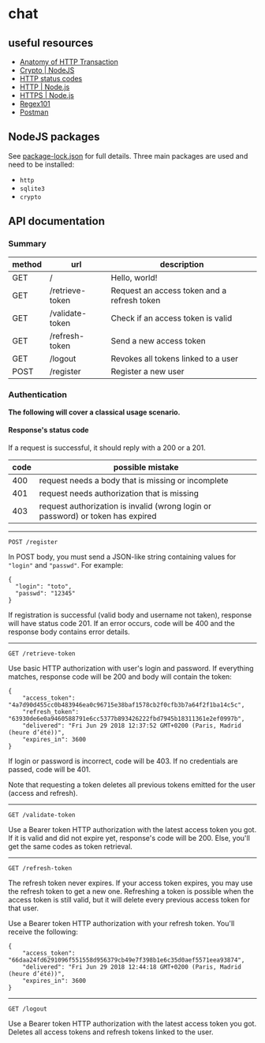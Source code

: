 # chat

## useful resources

 - [Anatomy of HTTP Transaction](https://nodejs.org/en/docs/guides/anatomy-of-an-http-transaction/)
 - [Crypto | NodeJS](https://nodejs.org/api/crypto.html#crypto_crypto)
 - [HTTP status codes](https://en.wikipedia.org/wiki/List_of_HTTP_status_codes)
 - [HTTP | Node.js](https://nodejs.org/api/http.html#http_class_http_incomingmessage)
 - [HTTPS | Node.js](https://nodejs.org/api/https.html)
 - [Regex101](https://regex101.com)
 - [Postman](https://www.getpostman.com)

## NodeJS packages

See [package-lock.json](package-lock.json) for full details. Three main packages are used and need to be installed:

 - `http`
 - `sqlite3`
 - `crypto`

## API documentation

### Summary

method | url | description
--- | --- | ---
GET  | / | Hello, world!
GET | /retrieve-token  | Request an access token and a refresh token
GET  | /validate-token  | Check if an access token is valid
GET  | /refresh-token  | Send a new access token
GET  | /logout | Revokes all tokens linked to a user
POST  | /register  | Register a new user

### Authentication

**The following will cover a classical usage scenario.**

#### Response's status code

If a request is successful, it should reply with a 200 or a 201.

code | possible mistake
--- | ---
400  | request needs a body that is missing or incomplete
401  | request needs authorization that is missing
403  | request authorization is invalid (wrong login or password) or token has expired 

---

    POST /register

In POST body, you must send a JSON-like string containing values for `"login"` and `"passwd"`. For example:

    {
      "login": "toto",
      "passwd": "12345"
    }

If registration is successful (valid body and username not taken), response will have status code 201. If an error occurs, code will be 400 and the response body contains error details.

---

    GET /retrieve-token

Use basic HTTP authorization with user's login and password. If everything matches, response code will be 200 and body will contain the token:

    {
        "access_token": "4a7d90d455cc0b483946ea0c96715e38baf1578cb2f0cfb3b7a64f2f1ba14c5c",
        "refresh_token": "63930de6e0a9460588791e6cc5377b893426222fbd7945b18311361e2ef0997b",
        "delivered": "Fri Jun 29 2018 12:37:52 GMT+0200 (Paris, Madrid (heure d’été))",
        "expires_in": 3600
    }

If login or password is incorrect, code will be 403. If no credentials are passed, code will be 401.

Note that requesting a token deletes all previous tokens emitted for the user (access and refresh).

---

    GET /validate-token

Use a Bearer token HTTP authorization with the latest access token you got. If it is valid and did not expire yet, response's code will be 200. Else, you'll get the same codes as token retrieval.

---

    GET /refresh-token

The refresh token never expires. If your access token expires, you may use the refresh token to get a new one. Refreshing a token is possible when the access token is still valid, but it will delete every previous access token for that user.

Use a Bearer token HTTP authorization with your refresh token. You'll receive the following:

    {
        "access_token": "66daa24fd6291096f551558d956379cb49e7f398b1e6c35d0aef5571eea93874",
        "delivered": "Fri Jun 29 2018 12:44:18 GMT+0200 (Paris, Madrid (heure d’été))",
        "expires_in": 3600
    }

---

    GET /logout

Use a Bearer token HTTP authorization with the latest access token you got. Deletes all access tokens and refresh tokens linked to the user.

